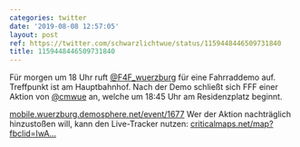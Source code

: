 ```yaml
---
categories: twitter
date: '2019-08-08 12:57:05'
layout: post
ref: https://twitter.com/schwarzlichtwue/status/1159448446509731840
title: 1159448446509731840
---
```

Für morgen um 18 Uhr ruft [@F4F_wuerzburg](https://twitter.com/F4F_wuerzburg) für eine Fahrraddemo auf. Treffpunkt ist am Hauptbahnhof. Nach der Demo schließt sich FFF einer Aktion von [@cmwue](https://twitter.com/cmwue) an, welche um 18:45 Uhr am Residenzplatz beginnt.

[mobile.wuerzburg.demosphere.net/event/1677](https://mobile.wuerzburg.demosphere.net/event/1677) 
Wer der Aktion nachträglich hinzustoßen will, kann den Live-Tracker nutzen: [criticalmaps.net/map?fbclid=IwA…](https://www.criticalmaps.net/map?fbclid=IwAR1IlfnLjxA4L08mCokR_qWEOv0uAgKeGu7ImPsqCdDXr9biLwtcRgV2y0I#15/49.7938/9.9419) 